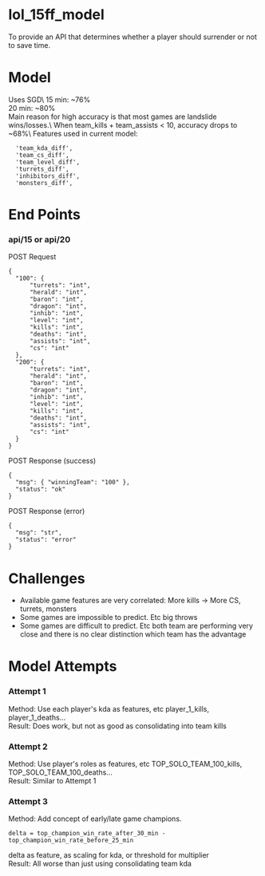 # lol_15ff_model
To provide an API that determines whether a player should surrender or not to save time.
# Model 
Uses SGD\\
15 min: ~76%\
20 min: ~80%\
Main reason for high accuracy is that most games are landslide wins/losses.\\
When team_kills + team_assists < 10, accuracy drops to ~68%\\
Features used in current model:
```
  'team_kda_diff',
  'team_cs_diff',
  'team_level_diff',
  'turrets_diff',
  'inhibitors_diff',
  'monsters_diff',
```
# End Points
### api/15 or api/20
POST Request
```
{
  "100": {
      "turrets": "int",
      "herald": "int",
      "baron": "int",
      "dragon": "int",
      "inhib": "int",
      "level": "int",
      "kills": "int",
      "deaths": "int",
      "assists": "int",
      "cs": "int"
  },
  "200": {
      "turrets": "int",
      "herald": "int",
      "baron": "int",
      "dragon": "int",
      "inhib": "int",
      "level": "int",
      "kills": "int",
      "deaths": "int",
      "assists": "int",
      "cs": "int"
  }
}
```
POST Response (success)
```
{
  "msg": { "winningTeam": "100" },
  "status": "ok"
}
```
POST Response (error)
```
{
  "msg": "str",
  "status": "error"
}
```
# Challenges
- Available game features are very correlated: More kills -> More CS, turrets, monsters
- Some games are impossible to predict. Etc big throws
- Some games are difficult to predict. Etc both team are performing very close and there is no clear distinction which team has the advantage
# Model Attempts
### Attempt 1
Method: Use each player's kda as features, etc player_1_kills, player_1_deaths...\
Result: Does work, but not as good as consolidating into team kills
### Attempt 2
Method: Use player's roles as features, etc TOP_SOLO_TEAM_100_kills, TOP_SOLO_TEAM_100_deaths...\
Result: Similar to Attempt 1
### Attempt 3
Method: Add concept of early/late game champions. 
```
delta = top_champion_win_rate_after_30_min - top_champion_win_rate_before_25_min
```
delta as feature, as scaling for kda, or threshold for multiplier\
Result: All worse than just using consolidating team kda
